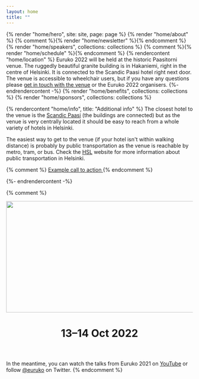 ```yaml
---
layout: home
title: ""
---
```


{% render "home/hero", site: site, page: page %}
{% render "home/about" %}
{% comment %}{% render "home/newsletter" %}{% endcomment %}
{% render "home/speakers", collections: collections %}
{% comment %}{% render "home/schedule" %}{% endcomment %}
{% rendercontent "home/location" %}
Euruko 2022 will be held at the historic Paasitorni venue. The ruggedly beautiful granite building is in Hakaniemi, right in the centre of Helsinki. It is connected to the Scandic Paasi hotel right next door. The venue is accessible to wheelchair users, but if you have any questions please [get in touch with the venue](https://www.paasitorni.fi/en/contact/) or the Euruko 2022 organisers.
{%- endrendercontent -%}
{% render "home/benefits", collections: collections %}
{% render "home/sponsors", collections: collections %}

{% rendercontent "home/info", title: "Additional info" %}
The closest hotel to the venue is the [Scandic Paasi](https://www.scandichotels.com/hotels/finland/helsinki/scandic-paasi) (the buildings are connected) but as the venue is very centrally located it should be easy to reach from a whole variety of hotels in Helsinki.

The easiest way to get to the venue (if your hotel isn't within walking distance) is probably by public transportation as the venue is reachable by metro, tram, or bus. Check the [HSL](https://www.hsl.fi/en) website for more information about public transportation in Helsinki.

{% comment %}
  <a href="https://example.com" class="section__cta section__cta--teal">
    Example call to action
  </a>
{% endcomment %}

{%- endrendercontent -%}

{% comment %}
<header>
  <div>
    <img width="1280" height="300" src="{% webpack_path images/euruko-glow.svg %}" alt="Euruko">
    <h1 class="neonText">13–14 Oct 2022</h1>
  </div>
</header>

In the meantime, you can watch the talks from Euruko 2021 on [YouTube](https://www.youtube.com/euruko) or follow [@euruko](https://twitter.com/euruko) on Twitter.
{% endcomment %}
